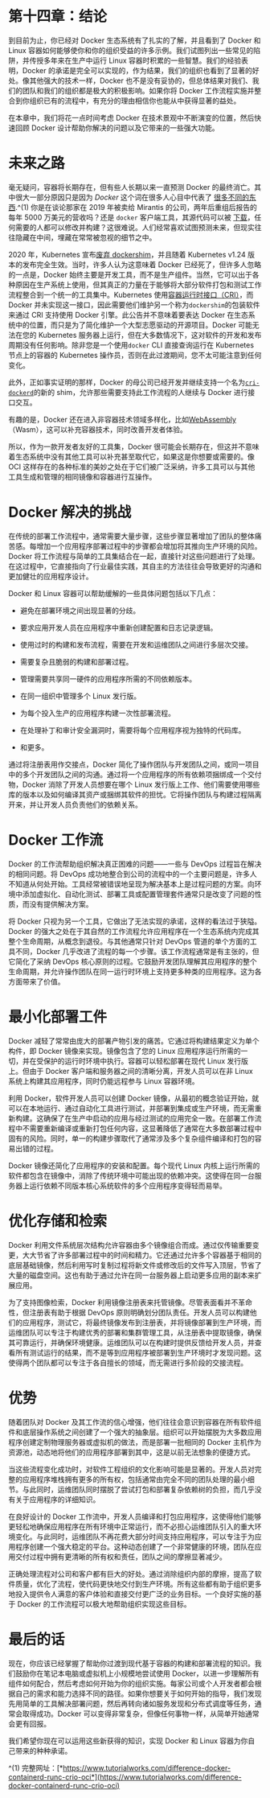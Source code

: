 # 第十四章：结论

到目前为止，你已经对 Docker 生态系统有了扎实的了解，并且看到了 Docker 和 Linux 容器如何能够使你和你的组织受益的许多示例。我们试图列出一些常见的陷阱，并传授多年来在生产中运行 Linux 容器时积累的一些智慧。我们的经验表明，Docker 的承诺是完全可以实现的，作为结果，我们的组织也看到了显著的好处。像其他强大的技术一样，Docker 也不是没有妥协的，但总体结果对我们、我们的团队和我们的组织都是极大的积极影响。如果你将 Docker 工作流程实施并整合到你组织已有的流程中，有充分的理由相信你也能从中获得显著的益处。

在本章中，我们将花一点时间考虑 Docker 在技术景观中不断演变的位置，然后快速回顾 Docker 设计帮助你解决的问题以及它带来的一些强大功能。

# 未来之路

毫无疑问，容器将长期存在，但有些人长期以来一直预测 Docker 的最终消亡。其中很大一部分原因只是因为 *Docker* 这个词在很多人心目中代表了 [很多不同的东西](https://oreil.ly/pvSEl).^(1) 你是在谈论那家在 2019 年被卖给 Mirantis 的公司，两年后重组后报告的每年 5000 万美元的营收吗？还是 `docker` 客户端工具，其源代码可以被 [下载](https://github.com/docker/cli)，任何需要的人都可以修改并构建？这很难说。人们经常喜欢试图预测未来，但现实往往隐藏在中间，埋藏在常常被忽视的细节之中。

2020 年，Kubernetes 宣布[废弃 dockershim](https://kubernetes.io/blog/2022/02/17/dockershim-faq)，并且随着 Kubernetes v1.24 版本的发布完全生效。当时，许多人认为这意味着 Docker 已经死了，但许多人忽略的一点是，Docker 始终主要是开发工具，而不是生产组件。当然，它可以出于各种原因在生产系统上使用，但其真正的力量在于能够将大部分软件打包和测试工作流程整合到一个统一的工具集中。Kubernetes 使用[容器运行时接口（CRI）](https://kubernetes.io/blog/2016/12/container-runtime-interface-cri-in-kubernetes)，而 Docker 并未实现这一接口，因此需要他们维护另一个称为`dockershim`的包装软件来通过 CRI 支持使用 Docker 引擎。此公告并不意味着要表达 Docker 在生态系统中的位置，而只是为了简化维护一个大型志愿驱动的开源项目。Docker 可能无法在您的 Kubernetes 服务器上运行，但在大多数情况下，这对软件的开发和发布周期没有任何影响。除非您是一个使用`docker` CLI 直接查询运行在 Kubernetes 节点上的容器的 Kubernetes 操作员，否则在此过渡期间，您不太可能注意到任何变化。

此外，正如事实证明的那样，Docker 的母公司已经开发并继续支持一个名为[`cri-dockerd`](https://github.com/Mirantis/cri-dockerd)的新的 shim，允许那些需要支持此工作流程的人继续与 Docker 进行接口交互。

有趣的是，Docker 还在进入非容器技术领域多样化，比如[WebAssembly](https://docs.docker.com/desktop/wasm)（Wasm），这可以补充容器技术，同时改善开发者体验。

所以，作为一款开发者友好的工具集，Docker 很可能会长期存在，但这并不意味着生态系统中没有其他工具可以补充甚至取代它，如果这是你想要或需要的。像 OCI 这样存在的各种标准的美妙之处在于它们被广泛采纳，许多工具可以与其他工具生成和管理的相同镜像和容器进行互操作。

# Docker 解决的挑战

在传统的部署工作流程中，通常需要大量步骤，这些步骤显著增加了团队的整体痛苦感。每增加一个应用程序部署过程中的步骤都会增加将其推向生产环境的风险。Docker 将工作流程与简单的工具集结合在一起，直接针对这些问题进行了处理。在这过程中，它直接指向了行业最佳实践，其自主的方法往往会导致更好的沟通和更加健壮的应用程序设计。

Docker 和 Linux 容器可以帮助缓解的一些具体问题包括以下几点：

+   避免在部署环境之间出现显著的分歧。

+   要求应用开发人员在应用程序中重新创建配置和日志记录逻辑。

+   使用过时的构建和发布流程，需要在开发和运维团队之间进行多层次交接。

+   需要复杂且脆弱的构建和部署过程。

+   管理需要共享同一硬件的应用程序所需的不同依赖版本。

+   在同一组织中管理多个 Linux 发行版。

+   为每个投入生产的应用程序构建一次性部署流程。

+   在处理补丁和审计安全漏洞时，需要将每个应用程序视为独特的代码库。

+   和更多。

通过将注册表用作交接点，Docker 简化了操作团队与开发团队之间，或同一项目中的多个开发团队之间的沟通。通过将一个应用程序的所有依赖项捆绑成一个交付物，Docker 消除了开发人员想要在哪个 Linux 发行版上工作、他们需要使用哪些库的版本以及如何编译其资产或捆绑其软件的担忧。它将操作团队与构建过程隔离开来，并让开发人员负责他们的依赖关系。

# Docker 工作流

Docker 的工作流帮助组织解决真正困难的问题——一些与 DevOps 过程旨在解决的相同问题。将 DevOps 成功地整合到公司的流程中的一个主要问题是，许多人不知道从何处开始。工具经常被错误地呈现为解决基本上是过程问题的方案。向环境中添加虚拟化、自动化测试、部署工具或配置管理套件通常只是改变了问题的性质，而没有提供解决方案。

将 Docker 只视为另一个工具，它做出了无法实现的承诺，这样的看法过于狭隘。Docker 的强大之处在于其自然的工作流程允许应用程序在一个生态系统内完成其整个生命周期，从概念到退役。与其他通常只针对 DevOps 管道的单个方面的工具不同，Docker 几乎改进了流程的每一个步骤。该工作流程通常是有主张的，但它简化了采纳 DevOps 核心原则的过程。它鼓励开发团队理解其应用程序的整个生命周期，并允许操作团队在同一运行时环境上支持更多种类的应用程序。这为各方面带来了价值。

# 最小化部署工件

Docker 减轻了常常由庞大的部署产物引发的痛苦。它通过将构建结果定义为单个构件，即 Docker 镜像来实现。镜像包含了您的 Linux 应用程序运行所需的一切，并在受保护的运行时环境中执行。容器可以轻松部署在现代 Linux 发行版上。但由于 Docker 客户端和服务器之间的清晰分离，开发人员可以在非 Linux 系统上构建其应用程序，同时仍能远程参与 Linux 容器环境。

利用 Docker，软件开发人员可以创建 Docker 镜像，从最初的概念验证开始，就可以在本地运行、通过自动化工具进行测试，并部署到集成或生产环境，而无需重新构建。这确保了在生产中启动的应用与经过测试的应用完全一致。在部署工作流程中不需要重新编译或重新打包任何内容，这显著降低了通常在大多数部署过程中固有的风险。同时，单一的构建步骤取代了通常涉及多个复杂组件编译和打包的容易出错的过程。

Docker 镜像还简化了应用程序的安装和配置。每个现代 Linux 内核上运行所需的软件都包含在镜像中，消除了传统环境中可能出现的依赖冲突。这使得在同一台服务器上运行依赖不同版本核心系统软件的多个应用程序变得轻而易举。

# 优化存储和检索

Docker 利用文件系统层次结构允许容器由多个镜像组合而成。通过仅传输重要变更，大大节省了许多部署过程中的时间和精力。它还通过允许多个容器基于相同的底层基础镜像，然后利用写时复制过程将新文件或修改后的文件写入顶层，节省了大量的磁盘空间。这也有助于通过允许在同一台服务器上启动更多应用的副本来扩展应用。

为了支持图像检索，Docker 利用镜像注册表来托管镜像。尽管表面看并不革命性，但注册表有助于根据 DevOps 原则明确划分团队责任。开发人员可以构建他们的应用程序，测试它，将最终镜像发布到注册表，并将镜像部署到生产环境，而运维团队可以专注于构建优秀的部署和集群管理工具，从注册表中提取镜像，确保其可靠运行，并确保环境健康。运维团队可以在构建时提供反馈给开发人员，并查看所有测试运行的结果，而不是等到应用程序被部署到生产环境时才发现问题。这使得两个团队都可以专注于各自擅长的领域，而无需进行多阶段的交接流程。

# 优势

随着团队对 Docker 及其工作流的信心增强，他们往往会意识到容器在所有软件组件和底层操作系统之间创建了一个强大的抽象层。组织可以开始摆脱为大多数应用程序创建定制物理服务器或虚拟机的做法，而是部署一批相同的 Docker 主机作为资源池，动态地将他们的应用程序部署到其中，这是以前无法想象的便捷方式。

当这些流程变化成功时，对软件工程组织的文化影响可能是显著的。开发人员对完整的应用程序堆栈拥有更多的所有权，包括通常由完全不同的团队处理的最小细节。与此同时，运维团队同时摆脱了尝试打包和部署复杂依赖树的负担，而几乎没有关于应用程序的详细知识。

在良好设计的 Docker 工作流中，开发人员编译和打包应用程序，这使得他们能够更轻松地确保应用程序在所有环境中正常运行，而不必担心运维团队引入的重大环境变化。与此同时，运维团队不再花费大部分时间支持应用程序，可以专注于为应用程序创建一个强大稳定的平台。这种动态创建了一个非常健康的环境，团队在应用交付过程中拥有更清晰的所有权和责任，团队之间的摩擦显著减少。

正确处理流程对公司和客户都有巨大的好处。通过消除组织内部的摩擦，提高了软件质量，优化了流程，使代码更快地交付到生产环境。所有这些都有助于组织更多地投入提供令人满意的客户体验和直接交付更广泛的业务目标。一个良好实施的基于 Docker 的工作流程可以极大地帮助组织实现这些目标。

# 最后的话

现在，你应该已经掌握了帮助你过渡到现代基于容器的构建和部署流程的知识。我们鼓励你在笔记本电脑或虚拟机上小规模地尝试使用 Docker，以进一步理解所有组件如何配合，然后考虑如何开始为你的组织实施。每家公司或个人开发者都会根据自己的需求和能力选择不同的路径。如果你想要关于如何开始的指导，我们发现先用简单的工具解决部署问题，然后再转向诸如服务发现和分布式调度等任务，通常会取得成功。Docker 可以变得非常复杂，但像任何事物一样，从简单开始通常会更有回报。

我们希望你现在可以运用这些新获得的知识，实现 Docker 和 Linux 容器为你自己带来的种种承诺。

^(1) 完整网址：[*https://www.tutorialworks.com/difference-docker-containerd-runc-crio-oci*](https://www.tutorialworks.com/difference-docker-containerd-runc-crio-oci)
